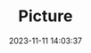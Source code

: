 ---
weight: 1
images:
- /images/edited/33.jpeg
title: Picture
date: 2023-11-11 14:03:37
tags:
- luminar
- work
---